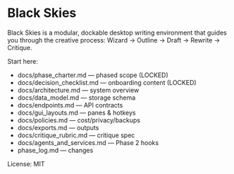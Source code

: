 # Black Skies

Black Skies is a modular, dockable desktop writing environment that guides you through the creative process: Wizard → Outline → Draft → Rewrite → Critique.

Start here:
- docs/phase_charter.md — phased scope (LOCKED)
- docs/decision_checklist.md — onboarding content (LOCKED)
- docs/architecture.md — system overview
- docs/data_model.md — storage schema
- docs/endpoints.md — API contracts
- docs/gui_layouts.md — panes & hotkeys
- docs/policies.md — cost/privacy/backups
- docs/exports.md — outputs
- docs/critique_rubric.md — critique spec
- docs/agents_and_services.md — Phase 2 hooks
- phase_log.md — changes

License: MIT
